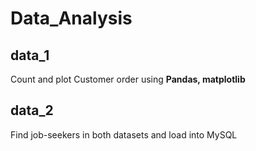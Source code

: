 # Data_Analysis

## data_1
Count and plot Customer order using **Pandas, matplotlib**

## data_2 
Find job-seekers in both datasets and load into MySQL
